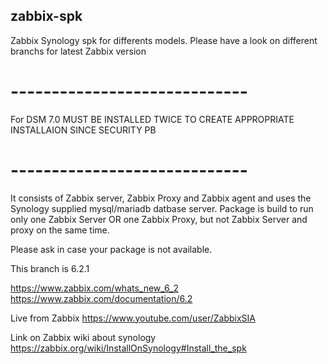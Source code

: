 ## zabbix-spk

Zabbix Synology spk for differents models. Please have a look on different branchs for latest Zabbix version

# -----------------------------
For DSM 7.0 MUST BE INSTALLED TWICE TO CREATE APPROPRIATE INSTALLAION SINCE SECURITY PB 
# -----------------------------


It consists of Zabbix server, Zabbix Proxy and Zabbix agent and uses the Synology supplied mysql/mariadb datbase server. 
Package is build to run only one Zabbix Server OR one Zabbix Proxy, but not Zabbix Server and proxy on the same time.

Please ask in case your package is not available.

This branch is 6.2.1



https://www.zabbix.com/whats_new_6_2
https://www.zabbix.com/documentation/6.2



Live from Zabbix 
https://www.youtube.com/user/ZabbixSIA

Link on Zabbix wiki about synology
https://zabbix.org/wiki/InstallOnSynology#Install_the_spk
